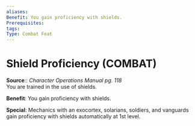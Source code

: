 ```yaml
---
aliases: 
Benefit: You gain proficiency with shields.
Prerequisites: 
tags: 
Type: Combat Feat
---
```


# Shield Proficiency (COMBAT)

**Source**:: _Character Operations Manual pg. 118_  
You are trained in the use of shields.

**Benefit**: You gain proficiency with shields.

**Special**: Mechanics with an exocortex, solarians, soldiers, and vanguards gain proficiency with shields automatically at 1st level.
